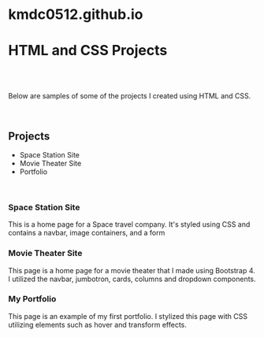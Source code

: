 # kmdc0512.github.io
<!DOCTYPE html>
<html>
    <body>
        <h1>HTML and CSS Projects</h1>
            <br>
            <br>
            <p>Below are samples of some of the projects I created using HTML and CSS.</p>
            <br>
        <h2>Projects</h2>
            <ul>
                <li>Space Station Site</li>
                <li>Movie Theater Site</li>
                <li>Portfolio</li>
            </ul>
            <br>
        <h3>Space Station Site</h3>
            <p>This is a home page for a Space travel company. It's styled using CSS and contains a
                navbar, image containers, and a form</p>              
        <h3>Movie Theater Site</h3>
            <p>This page is a home page for a movie theater that I made using Bootstrap 4.
                    I utilized the navbar, jumbotron, cards, columns and dropdown components.</p>
        <h3>My Portfolio</h3>
            <p>This page is an example of my first portfolio. I stylized this page with CSS utilizing 
                    elements such as hover and transform effects.</p>
    </body>
</html>
